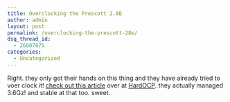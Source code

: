 ```yaml
---
title: Overclocking the Prescott 2.8E
author: admin
layout: post
permalink: /overclocking-the-prescott-28e/
dsq_thread_id:
  - 26007875
categories:
  - Uncategorized
---
```

Right. they only got their hands on this thing and they have already tried to voer clock it! [check out this article][1] over at [HardOCP][2]. they actually managed 3.6Gz! and stable at that too. sweet.

 [1]: http://www.hardocp.com/article.html?art=NTg3
 [2]: http://www.hardocp.com